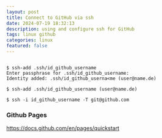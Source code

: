 ```yaml
---
layout: post
title: Connect to GitHub via ssh
date: 2024-07-19 18:32:13
description: using and configure ssh for GitHub
tags: linux github
categories: linux
featured: false
---
```


````markup

$ ssh-add .ssh/id_github_username
Enter passphrase for .ssh/id_github_username: 
Identity added: .ssh/id_github_userna<me (user@name.de)

$ ssh-add .ssh/id_github_username (user@name.de)

$ ssh -i id_github_username -T git@github.com

````

### Github Pages
<a href="https://docs.github.com/en/pages/quickstart">https://docs.github.com/en/pages/quickstart</a>
